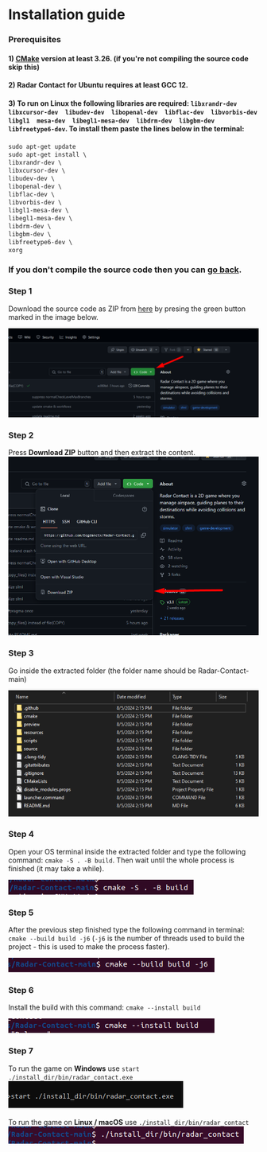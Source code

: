 # Installation guide

### Prerequisites
#### 1) [CMake](https://cmake.org/) version at least 3.26. (if you're not compiling the source code skip this)
#### 2) Radar Contact for Ubuntu requires at least GCC 12.
#### 3) To run on Linux the following libraries are required: ```libxrandr-dev  libxcursor-dev  libudev-dev  libopenal-dev  libflac-dev  libvorbis-dev libgl1  mesa-dev  libegl1-mesa-dev  libdrm-dev  libgbm-dev  libfreetype6-dev```. To install them paste the lines below in the terminal:
```
sudo apt-get update
sudo apt-get install \
libxrandr-dev \
libxcursor-dev \
libudev-dev \
libopenal-dev \
libflac-dev \
libvorbis-dev \
libgl1-mesa-dev \
libegl1-mesa-dev \
libdrm-dev \
libgbm-dev \
libfreetype6-dev \
xorg
```

### If you don't compile the source code then you can [go back](https://github.com/bogdanctx/radar-contact).

### Step 1

Download the source code as ZIP from [here](https://github.com/Bogdanctx/Radar-Contact) by presing the
green button marked in the image below.

![](./installation/step1.png)

### Step 2

Press <b>Download ZIP</b> button and then extract the content.
![](./installation/step2.png)

### Step 3

Go inside the extracted folder (the folder name should be Radar-Contact-main)

![](./installation/step3.png)

### Step 4

Open your OS terminal inside the extracted folder and type the following 
command: ```cmake -S . -B build```. Then wait until the whole
process is finished (it may take a while).

![](./installation/step4.png)

### Step 5

After the previous step finished type the following command 
in terminal: ```cmake --build build -j6``` (```-j6``` is the number of
threads used to build the project - this is used to make the process faster).

![](./installation/step5.png)

### Step 6

Install the build with this command: ```cmake --install build```

![](./installation/step6.png)

### Step 7

To run the game on <b>Windows</b> use ```start ./install_dir/bin/radar_contact.exe``` <br>
![](./installation/step7.png)
<br><br>
To run the game on <b>Linux / macOS</b> use ```./install_dir/bin/radar_contact``` <br>
![](./installation/step7.1.png)
